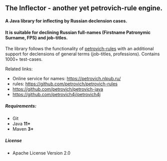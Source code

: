 ## The Inflector - another yet petrovich-rule engine. 
#### A Java library for inflecting by Russian declension cases. 
#### It is suitable for declining Russian full-names (Firstname Patronymic Surname, FPS) and job-titles.

The library follows the functionality of [petrovich-rules](https://github.com/petrovich)
with an additional support for declensions of general terms (job-titles, professions).
Contains 1000+ test-cases.

Related links:
- Online service for names: https://petrovich.nlpub.ru/
- rules: https://github.com/petrovich/petrovich-rules
- https://github.com/petrovich/petrovich-java
- https://github.com/petrovich4j/petrovich4j

##### Requirements:

- Git
- Java **11+**
- Maven **3+**

##### License

* Apache License Version 2.0